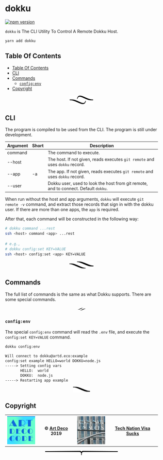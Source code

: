 # dokku

[![npm version](https://badge.fury.io/js/dokku.svg)](https://npmjs.org/package/dokku)

`dokku` is The CLI Utility To Control A Remote Dokku Host.

```sh
yarn add dokku
```

## Table Of Contents

- [Table Of Contents](#table-of-contents)
- [CLI](#cli)
- [Commands](#commands)
  * [`config:env`](#configenv)
- [Copyright](#copyright)

<p align="center"><a href="#table-of-contents">
  <img src="/.documentary/section-breaks/0.svg?sanitize=true">
</a></p>

## CLI

The program is compiled to be used from the CLI. The program is still under development.

<table>
 <thead>
  <tr>
   <th>Argument</th> 
   <th>Short</th>
   <th>Description</th>
  </tr>
 </thead>
  <tr>
   <td>command</td>
   <td></td>
   <td>The command to execute.</td>
  </tr>
  <tr>
   <td>--host</td>
   <td></td>
   <td>The host. If not given, reads executes <code>git remote</code> and uses <code>dokku</code> record.</td>
  </tr>
  <tr>
   <td>--app</td>
   <td>-a</td>
   <td>The app. If not given, reads executes <code>git remote</code> and uses <code>dokku</code> record.</td>
  </tr>
  <tr>
   <td>--user</td>
   <td></td>
   <td>Dokku user, used to look the host from git remote, and to connect. Default <code>dokku</code>.</td>
  </tr>
</table>

When run without the host and app arguments, `dokku` will execute `git remote -v` command, and extract those records that sign in with the dokku user. If there are more than one apps, the `app` is required.

After that, each command will be constructed in the following way:

```sh
# dokku command ...rest
ssh <host> command <app> ...rest

# e.g.,
# dokku config:set KEY=VALUE
ssh <host> config:set <app> KEY=VALUE
```

<p align="center"><a href="#table-of-contents">
  <img src="/.documentary/section-breaks/1.svg?sanitize=true">
</a></p>

## Commands

The full list of commands is the same as what Dokku supports. There are some special commands.

<p align="center"><a href="#table-of-contents">
  <img src="/.documentary/section-breaks/2.svg?sanitize=true" width="25">
</a></p>

### `config:env`

The special `config:env` command will read the `.env` file, and execute the `config:set KEY=VALUE` command.

```sh
dokku config:env
```

```
Will connect to dokku@artd.eco:example
config:set example HELLO=world DOKKU=node.js
-----> Setting config vars
       HELLO:  world
       DOKKU:  node.js
-----> Restarting app example
```

<p align="center"><a href="#table-of-contents">
  <img src="/.documentary/section-breaks/3.svg?sanitize=true">
</a></p>

## Copyright

<table>
  <tr>
    <th>
      <a href="https://artd.eco">
        <img width="100" src="https://raw.githubusercontent.com/wrote/wrote/master/images/artdeco.png"
          alt="Art Deco">
      </a>
    </th>
    <th>© <a href="https://artd.eco">Art Deco</a>   2019</th>
    <th>
      <a href="https://www.technation.sucks" title="Tech Nation Visa">
        <img width="100" src="https://raw.githubusercontent.com/idiocc/cookies/master/wiki/arch4.jpg"
          alt="Tech Nation Visa">
      </a>
    </th>
    <th><a href="https://www.technation.sucks">Tech Nation Visa Sucks</a></th>
  </tr>
</table>

<p align="center"><a href="#table-of-contents">
  <img src="/.documentary/section-breaks/-1.svg?sanitize=true">
</a></p>
